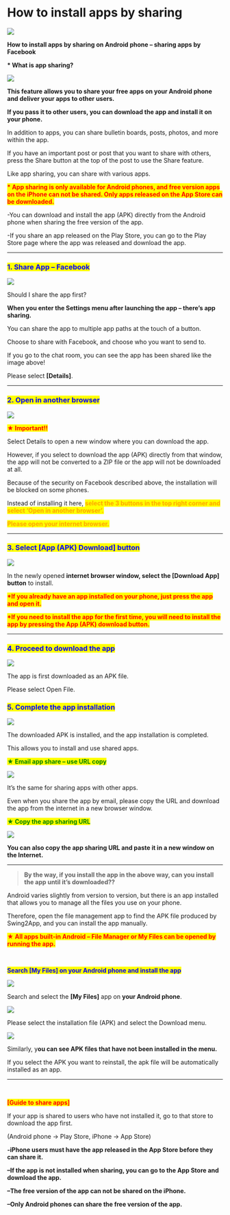 # How to install apps by sharing

![](https://support.swing2app.com/wp-content/uploads/2019/08/app-sharing.png)

**How to install apps by sharing on Android phone – sharing apps by Facebook**

**\* What is app sharing?**

![](https://support.swing2app.com/wp-content/uploads/2019/08/Picture45.png)

**This feature allows you to share your free apps on your Android phone and deliver your apps to other users.**

**If you pass it to other users, you can download the app and install it on your phone.**

In addition to apps, you can share bulletin boards, posts, photos, and more within the app.

If you have an important post or post that you want to share with others, press the Share button at the top of the post to use the Share feature.

Like app sharing, you can share with various apps.

<mark style="color:red;">**\* App sharing is only available for Android phones, and free version apps on the iPhone can not be shared. Only apps released on the App Store can be downloaded.**</mark>

\-You can download and install the app (APK) directly from the Android phone when sharing the free version of the app.

\-If you share an app released on the Play Store, you can go to the Play Store page where the app was released and download the app.

***

### <mark style="color:blue;">**1. Share App – Facebook**</mark>

![](https://support.swing2app.com/wp-content/uploads/2019/08/Picture45.png)

Should I share the app first?

**When you enter the Settings menu after launching the app – there’s app sharing.**

You can share the app to multiple app paths at the touch of a button.

Choose to share with Facebook, and choose who you want to send to.

If you go to the chat room, you can see the app has been shared like the image above!

Please select **\[Details]**.

***

### <mark style="color:blue;">**2. Open in another browser**</mark>

![](https://support.swing2app.com/wp-content/uploads/2019/08/Picture37.png)

<mark style="color:red;">**★ Important!!**</mark>

Select Details to open a new window where you can download the app.

However, if you select to download the app (APK) directly from that window, the app will not be converted to a ZIP file or the app will not be downloaded at all.

Because of the security on Facebook described above, the installation will be blocked on some phones.

Instead of installing it here, <mark style="color:orange;">**select the 3 buttons in the top right corner and select ‘Open in another browser’.**</mark>

<mark style="color:orange;">**Please open your internet browser.**</mark>

***

### <mark style="color:blue;">**3. Select \[App (APK) Download] button**</mark>

![](https://support.swing2app.com/wp-content/uploads/2019/08/Picture46.png)

In the newly opened **internet browser window, select the \[Download App] button** to install.

<mark style="color:red;">**\*If you already have an app installed on your phone, just press the app and open it.**</mark>

<mark style="color:red;">**\*If you need to install the app for the first time, you will need to install the app by pressing the App (APK) download button.**</mark>

****

### <mark style="color:blue;">**4. Proceed to download the app**</mark>

![](https://support.swing2app.com/wp-content/uploads/2019/08/Picture47.png)

The app is first downloaded as an APK file.

Please select Open File.



### <mark style="color:blue;">**5. Complete the app installation**</mark>

![](https://support.swing2app.com/wp-content/uploads/2019/08/Picture49.png)

The downloaded APK is installed, and the app installation is completed.

This allows you to install and use shared apps.



<mark style="color:green;">**★ Email app share – use URL copy**</mark>

![](https://support.swing2app.com/wp-content/uploads/2019/08/Picture51.png)

It’s the same for sharing apps with other apps.

Even when you share the app by email, please copy the URL and download the app from the internet in a new browser window.



<mark style="color:green;">**★ Copy the app sharing URL**</mark>

![](https://support.swing2app.com/wp-content/uploads/2019/08/Picture52.png)

**You can also copy the app sharing URL and paste it in a new window on the Internet.**

***

> **By the way, if you install the app in the above way, can you install the app until it’s downloaded??**

Android varies slightly from version to version, but there is an app installed that allows you to manage all the files you use on your phone.

Therefore, open the file management app to find the APK file produced by Swing2App, and you can install the app manually.

<mark style="color:red;">**★ All apps built-in Android – File Manager or My Files can be opened by running the app.**</mark>

**​**

<mark style="color:blue;">**Search \[My Files] on your Android phone and install the app**</mark>

![](https://support.swing2app.com/wp-content/uploads/2019/08/Picture54.png)

Search and select the **\[My Files]** app on **your Android phone**.



![](https://support.swing2app.com/wp-content/uploads/2019/08/Picture58.png)

Please select the installation file (APK) and select the Download menu.



![](https://support.swing2app.com/wp-content/uploads/2019/08/Picture57.png)

Similarly, y**ou can see APK files that have not been installed in the menu.**

If you select the APK you want to reinstall, the apk file will be automatically installed as an app.

***

​

<mark style="color:red;">**\[Guide to share apps]**</mark>

If your app is shared to users who have not installed it, go to that store to download the app first.

(Android phone → Play Store, iPhone → App Store)

**-iPhone users must have the app released in the App Store before they can share it.**

**–If the app is not installed when sharing, you can go to the App Store and download the app.**

**–The free version of the app can not be shared on the iPhone.**

**–Only Android phones can share the free version of the app.**
